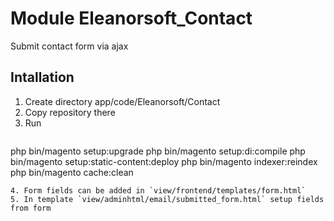 # Module Eleanorsoft_Contact

Submit contact form via ajax

## Intallation
1. Create directory app/code/Eleanorsoft/Contact
2. Copy repository there
3. Run 
    ```
php bin/magento setup:upgrade
php bin/magento setup:di:compile
php bin/magento setup:static-content:deploy
php bin/magento indexer:reindex
php bin/magento cache:clean
```
4. Form fields can be added in `view/frontend/templates/form.html`
5. In template `view/adminhtml/email/submitted_form.html` setup fields from form
